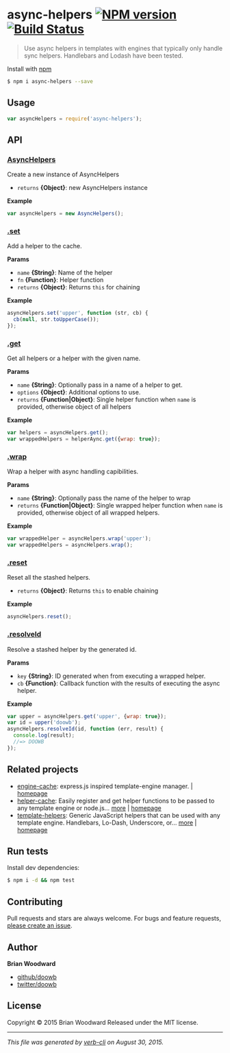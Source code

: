 # async-helpers [![NPM version](https://badge.fury.io/js/async-helpers.svg)](http://badge.fury.io/js/async-helpers)  [![Build Status](https://travis-ci.org/doowb/async-helpers.svg)](https://travis-ci.org/doowb/async-helpers)

> Use async helpers in templates with engines that typically only handle sync helpers. Handlebars and Lodash have been tested.

Install with [npm](https://www.npmjs.com/)

```sh
$ npm i async-helpers --save
```

## Usage

```js
var asyncHelpers = require('async-helpers');
```

## API

### [AsyncHelpers](index.js#L32)

Create a new instance of AsyncHelpers

* `returns` **{Object}**: new AsyncHelpers instance

**Example**

```js
var asyncHelpers = new AsyncHelpers();
```

### [.set](index.js#L68)

Add a helper to the cache.

**Params**

* `name` **{String}**: Name of the helper
* `fn` **{Function}**: Helper function
* `returns` **{Object}**: Returns `this` for chaining

**Example**

```js
asyncHelpers.set('upper', function (str, cb) {
  cb(null, str.toUpperCase());
});
```

### [.get](index.js#L91)

Get all helpers or a helper with the given name.

**Params**

* `name` **{String}**: Optionally pass in a name of a helper to get.
* `options` **{Object}**: Additional options to use.
* `returns` **{Function|Object}**: Single helper function when `name` is provided, otherwise object of all helpers

**Example**

```js
var helpers = asyncHelpers.get();
var wrappedHelpers = helperAync.get({wrap: true});
```

### [.wrap](index.js#L190)

Wrap a helper with async handling capibilities.

**Params**

* `name` **{String}**: Optionally pass the name of the helper to wrap
* `returns` **{Function|Object}**: Single wrapped helper function when `name` is provided, otherwise object of all wrapped helpers.

**Example**

```js
var wrappedHelper = asyncHelpers.wrap('upper');
var wrappedHelpers = asyncHelpers.wrap();
```

### [.reset](index.js#L211)

Reset all the stashed helpers.

* `returns` **{Object}**: Returns `this` to enable chaining

**Example**

```js
asyncHelpers.reset();
```

### [.resolveId](index.js#L234)

Resolve a stashed helper by the generated id.

**Params**

* `key` **{String}**: ID generated when from executing a wrapped helper.
* `cb` **{Function}**: Callback function with the results of executing the async helper.

**Example**

```js
var upper = asyncHelpers.get('upper', {wrap: true});
var id = upper('doowb');
asyncHelpers.resolveId(id, function (err, result) {
  console.log(result);
  //=> DOOWB
});
```

## Related projects

* [engine-cache](https://www.npmjs.com/package/engine-cache): express.js inspired template-engine manager. | [homepage](https://github.com/jonschlinkert/engine-cache)
* [helper-cache](https://www.npmjs.com/package/helper-cache): Easily register and get helper functions to be passed to any template engine or node.js… [more](https://www.npmjs.com/package/helper-cache) | [homepage](https://github.com/jonschlinkert/helper-cache)
* [template-helpers](https://www.npmjs.com/package/template-helpers): Generic JavaScript helpers that can be used with any template engine. Handlebars, Lo-Dash, Underscore, or… [more](https://www.npmjs.com/package/template-helpers) | [homepage](https://github.com/jonschlinkert/template-helpers)

## Run tests

Install dev dependencies:

```sh
$ npm i -d && npm test
```

## Contributing

Pull requests and stars are always welcome. For bugs and feature requests, [please create an issue](https://github.com/doowb/async-helpers/issues/new).

## Author

**Brian Woodward**

+ [github/doowb](https://github.com/doowb)
+ [twitter/doowb](http://twitter.com/doowb)

## License

Copyright © 2015 Brian Woodward
Released under the MIT license.

***

_This file was generated by [verb-cli](https://github.com/assemble/verb-cli) on August 30, 2015._